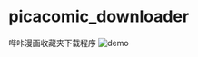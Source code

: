 # picacomic_downloader
哔咔漫画收藏夹下载程序
![demo](https://github.com/muyoou/picacomic_downloader/blob/master/demo/img.png)
